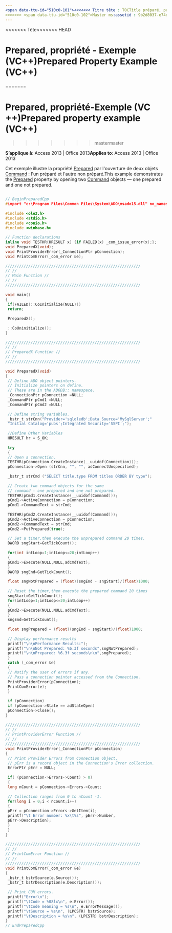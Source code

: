 ```yaml
---
<span data-ttu-id="510c0-101"><<<<<<< Titre tête : TOCTitle préparé, propriété-Exemple (VC ++) : préparé, propriété-Exemple (VC ++) === titre : Prepared, propriété-Exemple (VC ++) TOCTitle : Prepared, propriété-Exemple (VC ++)</span><span class="sxs-lookup"><span data-stu-id="510c0-101"><<<<<<< HEAD title: Prepared Property Example (VC++) TOCTitle: Prepared Property Example (VC++) ======= title: Prepared property example (VC++) TOCTitle: Prepared property example (VC++)</span></span>
>>>>>>> <span data-ttu-id="510c0-102">Master ms:assetid : 9b2d8037-e74d-5fbd-c56c-18187236b1b2 ms:mtpsurl : https://msdn.microsoft.com/library/JJ249704(v=office.15) ms:contentKeyID : ms.date 48546562 : 18/09/2015 mtps_version : v=office.15</span><span class="sxs-lookup"><span data-stu-id="510c0-102">master ms:assetid: 9b2d8037-e74d-5fbd-c56c-18187236b1b2 ms:mtpsurl: https://msdn.microsoft.com/library/JJ249704(v=office.15) ms:contentKeyID: 48546562 ms.date: 09/18/2015 mtps_version: v=office.15</span></span>
---
```


<span data-ttu-id="510c0-103"><<<<<<< Tête</span><span class="sxs-lookup"><span data-stu-id="510c0-103"><<<<<<< HEAD</span></span>
# <a name="prepared-property-example-vc"></a><span data-ttu-id="510c0-104">Prepared, propriété - Exemple (VC++)</span><span class="sxs-lookup"><span data-stu-id="510c0-104">Prepared Property Example (VC++)</span></span>
=======
# <a name="prepared-property-example-vc"></a><span data-ttu-id="510c0-105">Prepared, propriété-Exemple (VC ++)</span><span class="sxs-lookup"><span data-stu-id="510c0-105">Prepared property example (VC++)</span></span>
>>>>>>> <span data-ttu-id="510c0-106">master</span><span class="sxs-lookup"><span data-stu-id="510c0-106">master</span></span>


<span data-ttu-id="510c0-107">**S’applique à**: Access 2013 | Office 2013</span><span class="sxs-lookup"><span data-stu-id="510c0-107">**Applies to**: Access 2013 | Office 2013</span></span>

<span data-ttu-id="510c0-108">Cet exemple illustre la propriété [Prepared](prepared-property-ado.md) par l'ouverture de deux objets [Command](command-object-ado.md) : l'un préparé et l'autre non préparé.</span><span class="sxs-lookup"><span data-stu-id="510c0-108">This example demonstrates the [Prepared](prepared-property-ado.md) property by opening two [Command](command-object-ado.md) objects — one prepared and one not prepared.</span></span>

```cpp 
 
// BeginPreparedCpp 
#import "c:\Program Files\Common Files\System\ADO\msado15.dll" no_namespace rename("EOF", "EndOfFile") 
 
#include <ole2.h> 
#include <stdio.h> 
#include <conio.h> 
#include <winbase.h> 
 
// Function declarations 
inline void TESTHR(HRESULT x) {if FAILED(x) _com_issue_error(x);}; 
void PreparedX(void); 
void PrintProviderError(_ConnectionPtr pConnection); 
void PrintComError(_com_error &e); 
 
/////////////////////////////////////////////////////////// 
// // 
// Main Function // 
// // 
/////////////////////////////////////////////////////////// 
 
void main() 
{ 
 if(FAILED(::CoInitialize(NULL))) 
 return; 
 
 PreparedX(); 
 
 ::CoUninitialize(); 
} 
 
/////////////////////////////////////////////////////////// 
// // 
// PreparedX Function // 
// // 
/////////////////////////////////////////////////////////// 
 
void PreparedX(void) 
{ 
 // Define ADO object pointers. 
 // Initialize pointers on define. 
 // These are in the ADODB:: namespace. 
 _ConnectionPtr pConnection =NULL; 
 _CommandPtr pCmd1 =NULL; 
 _CommandPtr pCmd2 =NULL; 
 
 // Define string variables. 
 _bstr_t strCnn("Provider='sqloledb';Data Source='MySqlServer';" 
 "Initial Catalog='pubs';Integrated Security='SSPI';"); 
 
 //Define Other Variables 
 HRESULT hr = S_OK; 
 
 try 
 { 
 // Open a connection. 
 TESTHR(pConnection.CreateInstance(__uuidof(Connection))); 
 pConnection->Open (strCnn, "", "", adConnectUnspecified); 
 
 _bstr_t strCmd ("SELECT title,type FROM titles ORDER BY type"); 
 
 // Create two command objects for the same 
 // command - one prepared and one not prepared. 
 TESTHR(pCmd1.CreateInstance(__uuidof(Command))); 
 pCmd1->ActiveConnection = pConnection; 
 pCmd1->CommandText = strCmd; 
 
 TESTHR(pCmd2.CreateInstance(__uuidof(Command))); 
 pCmd2->ActiveConnection = pConnection; 
 pCmd2->CommandText = strCmd; 
 pCmd2->PutPrepared(true); 
 
 // Set a timer,then execute the unprepared command 20 times. 
 DWORD sngStart=GetTickCount(); 
 
 for(int intLoop=1;intLoop<=20;intLoop++) 
 { 
 pCmd1->Execute(NULL,NULL,adCmdText); 
 } 
 DWORD sngEnd=GetTickCount(); 
 
 float sngNotPrepared = (float)(sngEnd - sngStart)/(float)1000; 
 
 // Reset the timer,then execute the prepared command 20 times 
 sngStart=GetTickCount(); 
 for(intLoop=1;intLoop<=20;intLoop++) 
 { 
 pCmd2->Execute(NULL,NULL,adCmdText); 
 } 
 sngEnd=GetTickCount(); 
 
 float sngPrepared = (float)(sngEnd - sngStart)/(float)1000; 
 
 // Display performance results 
 printf("\n\nPerformance Results:"); 
 printf("\n\nNot Prepared: %6.3f seconds",sngNotPrepared); 
 printf("\n\nPrepared: %6.3f seconds\n\n",sngPrepared); 
 } 
 catch (_com_error &e) 
 { 
 // Notify the user of errors if any. 
 // Pass a connection pointer accessed from the Connection. 
 PrintProviderError(pConnection); 
 PrintComError(e); 
 } 
 
 if (pConnection) 
 if (pConnection->State == adStateOpen) 
 pConnection->Close(); 
} 
 
/////////////////////////////////////////////////////////// 
// // 
// PrintProviderError Function // 
// // 
/////////////////////////////////////////////////////////// 
void PrintProviderError(_ConnectionPtr pConnection) 
{ 
 // Print Provider Errors from Connection object. 
 // pErr is a record object in the Connection's Error collection. 
 ErrorPtr pErr = NULL; 
 
 if( (pConnection->Errors->Count) > 0) 
 { 
 long nCount = pConnection->Errors->Count; 
 
 // Collection ranges from 0 to nCount -1. 
 for(long i = 0;i < nCount;i++) 
 { 
 pErr = pConnection->Errors->GetItem(i); 
 printf("\t Error number: %x\t%s", pErr->Number, 
 pErr->Description); 
 } 
 } 
} 
 
/////////////////////////////////////////////////////////// 
// // 
// PrintComError Function // 
// // 
/////////////////////////////////////////////////////////// 
void PrintComError(_com_error &e) 
{ 
 _bstr_t bstrSource(e.Source()); 
 _bstr_t bstrDescription(e.Description()); 
 
 // Print COM errors. 
 printf("Error\n"); 
 printf("\tCode = %08lx\n", e.Error()); 
 printf("\tCode meaning = %s\n", e.ErrorMessage()); 
 printf("\tSource = %s\n", (LPCSTR) bstrSource); 
 printf("\tDescription = %s\n", (LPCSTR) bstrDescription); 
} 
// EndPreparedCpp 
```

